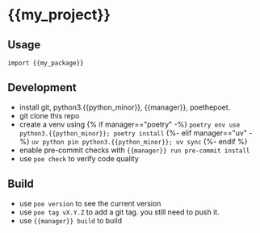 {{my_project}}
================
## Usage
```
import {{my_package}}
```

## Development
* install git, python3.{{python_minor}}, {{manager}}, poethepoet.
* git clone this repo
* create a venv using {% if manager=="poetry" -%}
  `poetry env use python3.{{python_minor}}; poetry install`
  {%- elif manager=="uv" -%}
  `uv python pin python3.{{python_minor}}; uv sync`
  {%- endif %}
* enable pre-commit checks with `{{manager}} run pre-commit install`
* use `poe check` to verify code quality

## Build
* use `poe version` to see the current version
* use `poe tag vX.Y.Z` to add a git tag. you still need to push it.
* use `{{manager}} build` to build
